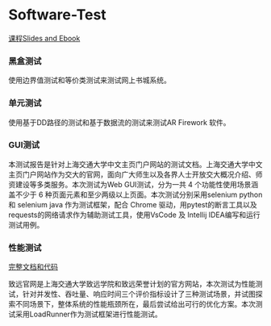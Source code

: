 # Software-Test

[课程Slides and Ebook](https://github.com/echo-xiao9/Software-Test/releases/tag/Slides)

### 黑盒测试

使用边界值测试和等价类测试来测试网上书城系统。

### 单元测试

使用基于DD路径的测试和基于数据流的测试来测试AR Firework 软件。

### GUI测试

本测试报告是针对上海交通大学中文主页门户网站的测试文档。上海交通大学中文主页门户网站作为交大的官网，面向广大师生以及各界人士开放交大概况介绍、师资建设等多类服务。本次测试为Web GUI测试，分为一共 4 个功能性使用场景涵盖不少于 6 种页面元素和至少两级以上页面。本次测试分别采用selenium python 和 selenium java 作为测试框架，配合 Chrome 驱动，用pytest的断言工具以及requests的网络请求作为辅助测试工具，使用VsCode 及 Intellij IDEA编写和运行测试用例。

### 性能测试

[完整文档和代码](https://github.com/echo-xiao9/Software-Test/releases/tag/hw)

致远官网是上海交通大学致远学院和致远荣誉计划的官方网站，本次测试为性能测试，针对并发性、吞吐量、响应时间三个评价指标设计了三种测试场景，并试图探索不同场景下，整体系统的性能瓶颈所在，最后尝试给出可行的优化方案。本次测试采用LoadRunner作为测试框架进行性能测试。
